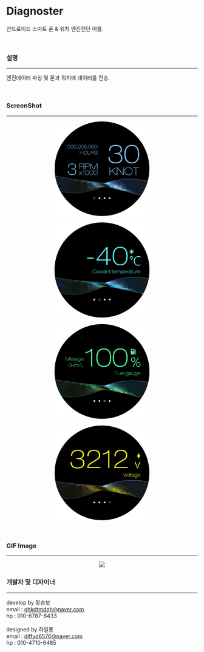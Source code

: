 # Diagnoster
안드로이드 스마트 폰 & 워치 엔진진단 어플.

<br />

### 설명
-----
엔진데이터 파싱 및 폰과 워치에 데이터를 전송.

<br />

### ScreenShot
-----
<p align="center"><img src="/img/1.png" width="250"></p>
<p align="center"><img src="/img/2.png" width="250"></p>
<p align="center"><img src="/img/3.png" width="250"></p>
<p align="center"><img src="/img/4.png" width="250"></p>

<br />

### GIF Image
-----
<p align="center"><img src="/img/1.gif" width="800"></p>

### 개발자 및 디자이너
-----
develop by 황승보<br />
email : ghkdtmdqh@naver.com<br />
hp : 010-6787-8433<br />
<br />
designed by 하일룡<br />
email : dlffyd6576@naver.com<br />
hp : 010-4710-6485
